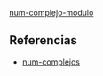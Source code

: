 [num-complejo-modulo](pdf/num-complejo-modulo.pdf)

## Referencias
- [num-complejos](./num-complejos.md)
